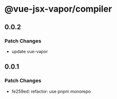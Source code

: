 # @vue-jsx-vapor/compiler

## 0.0.2

### Patch Changes

- update vue-vapor

## 0.0.1

### Patch Changes

- fe259ed: refactor: use pnpm monorepo
